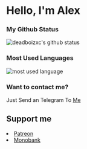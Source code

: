 # Hello, I'm Alex
### **My Github Status**
![deadboizxc's github status](https://github-readme-stats.vercel.app/api?username=deadboizxc&show_icons=true&count_private=true&theme=radical&hide_border=false&hide=&include_all_commits=true)
### **Most Used Languages**
![most used language](https://github-readme-stats.vercel.app/api/top-langs/?username=deadboizxc&layout=compact&theme=dracula&hide_border=true&langs_count=10&hide=tex,css,php)
### **Want to contact me?**
Just Send an Telegram To [Me](https://t.me/deadboizxc)

<h2>Support me</h2>
<nav>
<li><a href=http://patreon.com/user?u=80411041>Patreon</a></li>

<li><a href=https://send.monobank.ua/jar/7p9A1xDgFm>Monobank</a></li>
